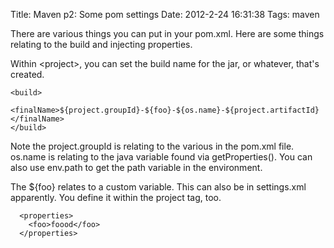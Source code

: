 Title: Maven p2: Some pom settings
Date: 2012-2-24 16:31:38
Tags: maven

There are various things you can put in your pom.xml. Here are some things relating to the build and injecting properties.

Within &lt;project&gt;, you can set the build name for the jar, or whatever, that's created.

    <build>
      <finalName>${project.groupId}-${foo}-${os.name}-${project.artifactId}</finalName>
    </build>

Note the project.groupId is relating to the various in the pom.xml file. os.name is relating to the java variable found via getProperties(). You can also use env.path to get the path variable in the environment.

The ${foo} relates to a custom variable. This can also be in settings.xml apparently. You define it within the project tag, too.

	  <properties>
	  	<foo>foood</foo>
	  </properties>
